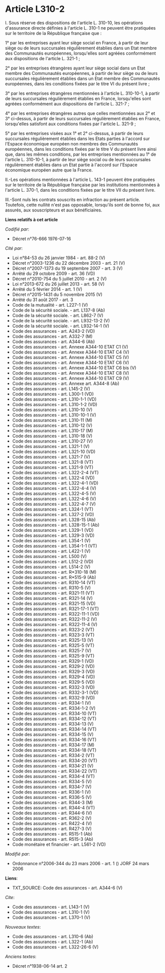 # Article L310-2

I. Sous réserve des dispositions de l'article L. 310-10, les opérations d'assurance directe définies à l'article L. 310-1 ne
peuvent être pratiquées sur le territoire de la République française que : 

1° par les entreprises ayant leur siège social en France, à partir de leur siège ou de leurs succursales régulièrement
établies dans un Etat membre des Communautés européennes, lorsqu'elles sont agréées conformément aux dispositions de
l'article L. 321-1 ; 

2° par les entreprises étrangères ayant leur siège social dans un Etat membre des Communautés européennes, à partir de leur
siège ou de leurs succursales régulièrement établies dans un Etat membre des Communautés européennes, dans les conditions
fixées par le titre VI du présent livre ; 

3° par les entreprises étrangères mentionnées à l'article L. 310-10-1, à partir de leurs succursales régulièrement établies
en France, lorsqu'elles sont agréées conformément aux dispositions de l'article L. 321-7 ; 

4° par les entreprises étrangères autres que celles mentionnées aux 2° et 3° ci-dessus, à partir de leurs succursales
régulièrement établies en France, lorsqu'elles satisfont aux conditions fixées par l'article L. 321-9 ; 

5° par les entreprises visées aux 1° et 2° ci-dessus, à partir de leurs succursales régulièrement établies dans les Etats
parties à l'accord sur l'Espace économique européen non membres des Communautés européennes, dans les conditions fixées par
le titre V du présent livre ainsi que, dans les mêmes conditions, par les entreprises mentionnées au 1° de l'article L.
310-10-1, à partir de leur siège social ou de leurs succursales régulièrement établies dans un Etat partie à l'accord sur
l'Espace économique européen autre que la France. 

II.-Les opérations mentionnées à l'article L. 143-1 peuvent être pratiquées sur le territoire de la République française par
les institutions mentionnées à l'article L. 370-1, dans les conditions fixées par le titre VII du présent livre. 

III.-Sont nuls les contrats souscrits en infraction au présent article. Toutefois, cette nullité n'est pas opposable,
lorsqu'ils sont de bonne foi, aux assurés, aux souscripteurs et aux bénéficiaires.

**Liens relatifs à cet article**

_Codifié par_:

  - Décret n°76-666 1976-07-16

_Cité par_:

  - Loi n°84-53 du 26 janvier 1984 - art. 88-2 (V)
  - Décret n°2003-1236 du 22 décembre 2003 - art. 21 (V)
  - Décret n°2007-1373 du 19 septembre 2007 - art. 3 (V)
  - Arrêté du 29 octobre 2009 - art. 36 (VD)
  - Décret n°2010-754 du 5 juillet 2010 - art. 2 (V)
  - Loi n°2013-672 du 26 juillet 2013 - art. 58 (V)
  - Arrêté du 5 février 2014 - art. 1 (V)
  - Décret n°2015-1431 du 5 novembre 2015 (V)
  - Arrêté du 31 août 2017 - art. 3
  - Code de la mutualité - art. L227-1 (V)
  - Code de la sécurité sociale. - art. L137-8 (Ab)
  - Code de la sécurité sociale. - art. L862-7 (V)
  - Code de la sécurité sociale. - art. L932-13-2 (V)
  - Code de la sécurité sociale. - art. L932-14-1 (V)
  - Code des assurances - art. A243-2 (VD)
  - Code des assurances - art. A332-7 (M)
  - Code des assurances - art. A344-6 (Ab)
  - Code des assurances - art. Annexe A344-10 ETAT C1 (V)
  - Code des assurances - art. Annexe A344-10 ETAT C4 (V)
  - Code des assurances - art. Annexe A344-10 ETAT C5 (V)
  - Code des assurances - art. Annexe A344-10 ETAT C6 (V)
  - Code des assurances - art. Annexe A344-10 ETAT C6 bis (V)
  - Code des assurances - art. Annexe A344-10 ETAT C8 (V)
  - Code des assurances - art. Annexe A344-10 ETAT C9 (V)
  - Code des assurances - art. Annexe art. A344-8 (Ab)
  - Code des assurances - art. L145-2 (V)
  - Code des assurances - art. L300-1 (VD)
  - Code des assurances - art. L310-1-1 (VD)
  - Code des assurances - art. L310-1-2 (VD)
  - Code des assurances - art. L310-10 (V)
  - Code des assurances - art. L310-10-1 (V)
  - Code des assurances - art. L310-11 (M)
  - Code des assurances - art. L310-12 (V)
  - Code des assurances - art. L310-17 (M)
  - Code des assurances - art. L310-18 (V)
  - Code des assurances - art. L310-27 (V)
  - Code des assurances - art. L321-1 (V)
  - Code des assurances - art. L321-10 (VD)
  - Code des assurances - art. L321-7 (V)
  - Code des assurances - art. L321-8 (VT)
  - Code des assurances - art. L321-9 (VT)
  - Code des assurances - art. L322-2-4 (VT)
  - Code des assurances - art. L322-4 (VD)
  - Code des assurances - art. L322-4-1 (VD)
  - Code des assurances - art. L322-4-4 (V)
  - Code des assurances - art. L322-4-5 (V)
  - Code des assurances - art. L322-4-6 (V)
  - Code des assurances - art. L322-4-7 (V)
  - Code des assurances - art. L324-1 (VT)
  - Code des assurances - art. L327-2 (VD)
  - Code des assurances - art. L328-15 (Ab)
  - Code des assurances - art. L328-15-1 (Ab)
  - Code des assurances - art. L329-1 (VD)
  - Code des assurances - art. L329-3 (VD)
  - Code des assurances - art. L354-1 (V)
  - Code des assurances - art. L354-1-1 (VT)
  - Code des assurances - art. L422-1 (V)
  - Code des assurances - art. L500 (V)
  - Code des assurances - art. L512-2 (VD)
  - Code des assurances - art. L514-2 (V)
  - Code des assurances - art. R*310-18 (M)
  - Code des assurances - art. R*515-9 (Ab)
  - Code des assurances - art. R310-14 (VT)
  - Code des assurances - art. R310-5 (V)
  - Code des assurances - art. R321-11 (VT)
  - Code des assurances - art. R321-14 (V)
  - Code des assurances - art. R321-15 (VD)
  - Code des assurances - art. R321-17-1 (VT)
  - Code des assurances - art. R322-11-1 (VD)
  - Code des assurances - art. R322-11-2 (V)
  - Code des assurances - art. R322-11-4 (V)
  - Code des assurances - art. R323-2 (VT)
  - Code des assurances - art. R323-3 (VT)
  - Code des assurances - art. R325-13 (V)
  - Code des assurances - art. R325-5 (VT)
  - Code des assurances - art. R325-7 (V)
  - Code des assurances - art. R325-9 (VT)
  - Code des assurances - art. R329-1 (VD)
  - Code des assurances - art. R329-2 (VD)
  - Code des assurances - art. R329-3 (VD)
  - Code des assurances - art. R329-4 (VD)
  - Code des assurances - art. R329-5 (VD)
  - Code des assurances - art. R332-3 (VD)
  - Code des assurances - art. R332-3-1 (VD)
  - Code des assurances - art. R332-9 (VD)
  - Code des assurances - art. R334-1 (V)
  - Code des assurances - art. R334-1-2 (V)
  - Code des assurances - art. R334-10 (VT)
  - Code des assurances - art. R334-12 (VT)
  - Code des assurances - art. R334-13 (V)
  - Code des assurances - art. R334-14 (VT)
  - Code des assurances - art. R334-15 (V)
  - Code des assurances - art. R334-16 (VT)
  - Code des assurances - art. R334-17 (M)
  - Code des assurances - art. R334-18 (VT)
  - Code des assurances - art. R334-2 (VT)
  - Code des assurances - art. R334-20 (VT)
  - Code des assurances - art. R334-21 (V)
  - Code des assurances - art. R334-22 (VT)
  - Code des assurances - art. R334-4 (VT)
  - Code des assurances - art. R334-5 (V)
  - Code des assurances - art. R334-7 (V)
  - Code des assurances - art. R336-1 (V)
  - Code des assurances - art. R336-5 (V)
  - Code des assurances - art. R344-3 (M)
  - Code des assurances - art. R344-4 (VT)
  - Code des assurances - art. R344-6 (V)
  - Code des assurances - art. R362-2 (V)
  - Code des assurances - art. R422-4 (V)
  - Code des assurances - art. R427-3 (V)
  - Code des assurances - art. R515-1 (Ab)
  - Code des assurances - art. R515-3 (Ab)
  - Code monétaire et financier - art. L561-2 (VD)

_Modifié par_:

  - Ordonnance n°2006-344 du 23 mars 2006 - art. 1 () JORF 24 mars 2006

**Liens**:

  - TXT_SOURCE: Code des assurances - art. A344-6 (V)

_Cite_:

  - Code des assurances - art. L143-1 (V)
  - Code des assurances - art. L310-1 (V)
  - Code des assurances - art. L370-1 (V)

_Nouveaux textes_:

  - Code des assurances - art. L310-6 (Ab)
  - Code des assurances - art. L322-1 (Ab)
  - Code des assurances - art. L322-26-6 (V)

_Anciens textes_:

  - Décret n°1938-06-14 art. 2
